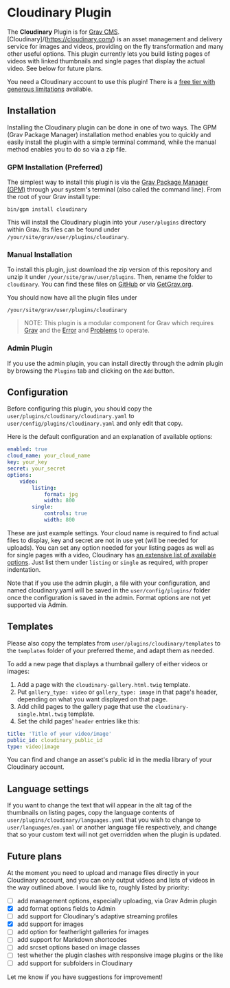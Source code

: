 # Cloudinary Plugin

The **Cloudinary** Plugin is for [Grav CMS](http://github.com/getgrav/grav). [Cloudinary]/(https://cloudinary.com/) is an asset management and delivery service for images and videos, providing on the fly transformation and many other useful options. This plugin currently lets you build listing pages of videos with linked thumbnails and single pages that display the actual video. See below for future plans.

You need a Cloudinary account to use this plugin! There is a [free tier with generous limitations](https://cloudinary.com/pricing) available.

## Installation

Installing the Cloudinary plugin can be done in one of two ways. The GPM (Grav Package Manager) installation method enables you to quickly and easily install the plugin with a simple terminal command, while the manual method enables you to do so via a zip file.

### GPM Installation (Preferred)

The simplest way to install this plugin is via the [Grav Package Manager (GPM)](http://learn.getgrav.org/advanced/grav-gpm) through your system's terminal (also called the command line).  From the root of your Grav install type:

    bin/gpm install cloudinary

This will install the Cloudinary plugin into your `/user/plugins` directory within Grav. Its files can be found under `/your/site/grav/user/plugins/cloudinary`.

### Manual Installation

To install this plugin, just download the zip version of this repository and unzip it under `/your/site/grav/user/plugins`. Then, rename the folder to `cloudinary`. You can find these files on [GitHub](https://github.com/skinofthesoul/grav-plugin-cloudinary) or via [GetGrav.org](http://getgrav.org/downloads/plugins#extras).

You should now have all the plugin files under

    /your/site/grav/user/plugins/cloudinary

> NOTE: This plugin is a modular component for Grav which requires [Grav](http://github.com/getgrav/grav) and the [Error](https://github.com/getgrav/grav-plugin-error) and [Problems](https://github.com/getgrav/grav-plugin-problems) to operate.

### Admin Plugin

If you use the admin plugin, you can install directly through the admin plugin by browsing the `Plugins` tab and clicking on the `Add` button.

## Configuration

Before configuring this plugin, you should copy the `user/plugins/cloudinary/cloudinary.yaml` to `user/config/plugins/cloudinary.yaml` and only edit that copy.

Here is the default configuration and an explanation of available options:

```yaml
enabled: true
cloud_name: your_cloud_name
key: your_key
secret: your_secret
options:
    video:
        listing:
            format: jpg
            width: 800
        single:
            controls: true
            width: 800
```
These are just example settings. Your cloud name is required to find actual files to display, key and secret are not in use yet (will be needed for uploads). You can set any option needed for your listing pages as well as for single pages with a video, Cloudinary has [an extensive list of available options](https://cloudinary.com/documentation/video_manipulation_and_delivery). Just list them under `listing` or `single` as required, with proper indentation.

Note that if you use the admin plugin, a file with your configuration, and named cloudinary.yaml will be saved in the `user/config/plugins/` folder once the configuration is saved in the admin. Format options are not yet supported via Admin.

## Templates

Please also copy the templates from `user/plugins/cloudinary/templates` to the `templates` folder of your preferred theme, and adapt them as needed.

To add a new page that displays a thumbnail gallery of either videos or images:
1. Add a page with the `cloudinary-gallery.html.twig` template.
2. Put `gallery_type: video` or `gallery_type: image` in that page's header, depending on what you want displayed on that page.
3. Add child pages to the gallery page that use the `cloudinary-single.html.twig` template.
4. Set the child pages' `header` entries like this:

```yaml
title: 'Title of your video/image'
public_id: cloudinary_public_id
type: video|image
```

You can find and change an asset's public id in the media library of your Cloudinary account.

## Language settings

If you want to change the text that will appear in the alt tag of the thumbnails on listing pages, copy the language contents of `user/plugins/cloudinary/languages.yaml` that you wish to change to `user/languages/en.yaml` or another language file respectively, and change that so your custom text will not get overridden when the plugin is updated.

## Future plans
At the moment you need to upload and manage files directly in your Cloudinary account, and you can only output videos and lists of videos in the way outlined above. I would like to, roughly listed by priority:

- [ ] add management options, especially uploading, via Grav Admin plugin
- [x] add format options fields to Admin
- [ ] add support for Cloudinary's adaptive streaming profiles
- [x] add support for images
- [ ] add option for featherlight galleries for images
- [ ] add support for Markdown shortcodes
- [ ] add srcset options based on image classes
- [ ] test whether the plugin clashes with responsive image plugins or the like
- [ ] add support for subfolders in Cloudinary

Let me know if you have suggestions for improvement!

